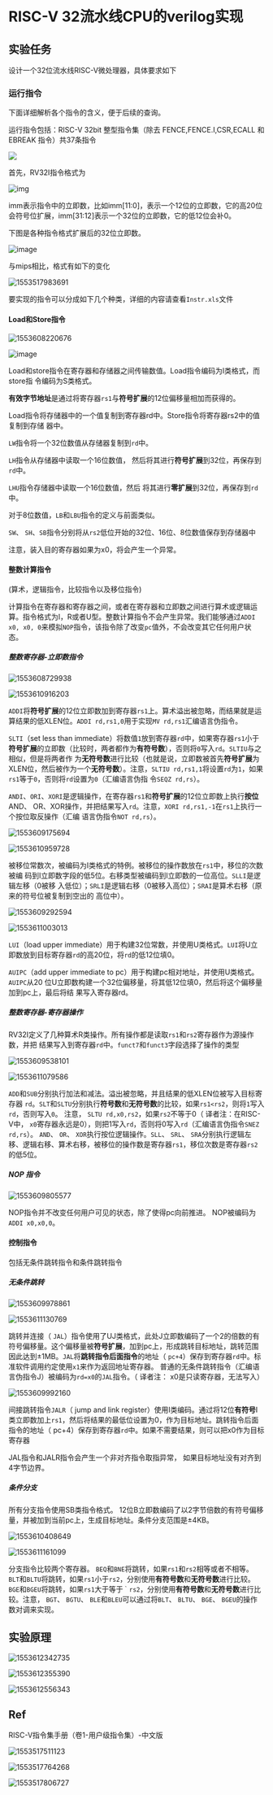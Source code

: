

# RISC-V 32流水线CPU的verilog实现

## 实验任务

设计一个32位流水线RISC-V微处理器，具体要求如下

### 运行指令

下面详细解析各个指令的含义，便于后续的查询。

运行指令包括：RISC-V 32bit 整型指令集（除去 FENCE,FENCE.I,CSR,ECALL 和 EBREAK 指令）共37条指令

![](Design_Report.assets/RISCV32.jpg)

首先，RV32I指令格式为

![img](Design_Report.assets/361409-20181028095904452-1047995060.png)

imm表示指令中的立即数，比如imm[11:0]，表示一个12位的立即数，它的高20位会符号位扩展，imm[31:12]表示一个32位的立即数，它的低12位会补0。

下图是各种指令格式扩展后的32位立即数。

![image](Design_Report.assets/361409-20181028095905779-446756063.png)

与mips相比，格式有如下的变化

![1553517983691](Design_Report.assets/1553517983691.png)

要实现的指令可以分成如下几个种类，详细的内容请查看`Instr.xls`文件

#### Load和Store指令

![1553608220676](Design_Report.assets/1553608220676.png)

![image](Design_Report.assets/361409-20181028105230554-886441500.png)

Load和store指令在寄存器和存储器之间传输数值。Load指令编码为I类格式，而store指 令编码为S类格式。

**有效字节地址**是通过将寄存器`rs1`与**符号扩展**的12位偏移量相加而获得的。 

Load指令将存储器中的一个值复制到寄存器rd中。Store指令将寄存器rs2中的值复制到存储 器中。 

`LW`指令将一个32位数值从存储器复制到`rd`中。

`LH`指令从存储器中读取一个16位数值， 然后将其进行**符号扩展**到32位，再保存到`rd`中。

`LHU`指令存储器中读取一个16位数值，然后 将其进行**零扩展**到32位，再保存到`rd`中。

对于8位数值，`LB`和`LBU`指令的定义与前面类似。

`SW`、 `SH`、`SB`指令分别将从`rs2`低位开始的32位、16位、8位数值保存到存储器中

注意，装入目的寄存器如果为x0，将会产生一个异常。

#### 整数计算指令

(算术，逻辑指令，比较指令以及移位指令)

计算指令在寄存器和寄存器之间，或者在寄存器和立即数之间进行算术或逻辑运算。指令格式为I，R或者U型。整数计算指令不会产生异常。我们能够通过`ADDI x0, x0, 0`来模拟`NOP`指令，该指令除了改变`pc`值外，不会改变其它任何用户状态。

##### 整数寄存器-立即数指令

![1553608729938](Design_Report.assets/1553608729938.png)

![1553610916203](Design_Report.assets/1553610916203.png)

`ADDI`将**符号扩展**的12位立即数加到寄存器`rs1`上。算术溢出被忽略，而结果就是运算结果的低XLEN位。`ADDI rd,rs1,0`用于实现`MV rd,rs1`汇编语言伪指令。

 `SLTI`（set less than immediate）将数值`1`放到寄存器`rd`中，如果寄存器`rs1`小于**符号扩展**的立即数（比较时，两者都作为**有符号数**），否则将`0`写入`rd`。`SLTIU`与之相似，但是将两者作 为**无符号数**进行比较（也就是说，立即数被首先**符号扩展**为XLEN位，然后被作为一个**无符号数**）。注意，`SLTIU rd,rs1,1`将设置`rd`为`1`，如果`rs1`等于`0`，否则将`rd`设置为`0`（汇编语言伪指 令`SEQZ rd,rs`）。

 `ANDI`、`ORI`、`XORI`是逻辑操作，在寄存器`rs1`和**符号扩展**的12位立即数上执行**按位**AND、 OR、XOR操作，并把结果写入`rd`。注意，`XORI rd,rs1,-1`在`rs1`上执行一个按位取反操作（汇编 语言伪指令`NOT rd,rs`）。

![1553609175694](Design_Report.assets/1553609175694.png)

![1553610959728](Design_Report.assets/1553610959728.png)

被移位常数次，被编码为I类格式的特例。被移位的操作数放在`rs1`中，移位的次数被编 码到I立即数字段的低5位。右移类型被编码到I立即数的一位高位。`SLLI`是逻辑左移（0被移 入低位）；`SRLI`是逻辑右移（0被移入高位）；`SRAI`是算术右移（原来的符号位被复制到空出的 高位中）。

![1553609292594](Design_Report.assets/1553609292594.png)

![1553611003013](Design_Report.assets/1553611003013.png)

`LUI`（load upper immediate）用于构建32位常数，并使用U类格式。`LUI`将U立即数放到目标寄存器`rd`的高20位，将`rd`的低12位填0。

 `AUIPC`（add upper immediate to pc）用于构建pc相对地址，并使用U类格式。`AUIPC`从20 位U立即数构建一个32位偏移量，将其低12位填0，然后将这个偏移量加到pc上，最后将结 果写入寄存器rd。

##### 整数寄存器-寄存器操作

RV32I定义了几种算术R类操作。所有操作都是读取`rs1`和`rs2`寄存器作为源操作数，并把 结果写入到寄存器`rd`中。`funct7`和`funct3`字段选择了操作的类型

![1553609538101](Design_Report.assets/1553609538101.png)

![1553611079586](Design_Report.assets/1553611079586.png)

`ADD`和`SUB`分别执行加法和减法。溢出被忽略，并且结果的低XLEN位被写入目标寄存器 `rd`。`SLT`和`SLTU`分别执行**符号数**和**无符号数**的比较，如果`rs1<rs2`，则将`1`写入`rd`，否则写入`0`。
注意， `SLTU rd,x0,rs2`，如果`rs2`不等于0（ 译者注：在RISC-V中， `x0`寄存器永远是0），则把1写入`rd`，否则将0写入`rd`（汇编语言伪指令`SNEZ rd,rs`）。 `AND`、 `OR`、 `XOR`执行按位逻辑操作。`SLL`、 `SRL`、 `SRA`分别执行逻辑左移、逻辑右移、算术右移，被移位的操作数是寄存器`rs1`，移位次数是寄存器`rs2`的低5位。

##### NOP 指令

![1553609805577](Design_Report.assets/1553609805577.png)

NOP指令并不改变任何用户可见的状态，除了使得pc向前推进。 NOP被编码为`ADDI x0,x0,0`。

#### 控制指令

包括无条件跳转指令和条件跳转指令

##### 无条件跳转

![1553609978861](Design_Report.assets/1553609978861.png)

![1553611130769](Design_Report.assets/1553611130769.png)

跳转并连接（ `JAL`）指令使用了UJ类格式，此处J立即数编码了一个2的倍数的有符号偏移量。这个偏移量被**符号扩展**，加到pc上，形成跳转目标地址，跳转范围因此达到±1MB。`JAL`将**跳转指令后面指令**的地址（ `pc+4`）保存到寄存器`rd`中。标准软件调用约定使用`x1`来作为返回地址寄存器。
普通的无条件跳转指令（汇编语言伪指令J）被编码为`rd=x0`的`JAL`指令。（ 译者注： x0是只读寄存器，无法写入）

![1553609992160](Design_Report.assets/1553609992160.png)

间接跳转指令`JALR`（ jump and link register）使用I类编码。通过将12位**有符号**I类立即数加上`rs1`，然后将结果的最低位设置为0，作为目标地址。跳转指令后面指令的地址（ pc+4）保存到寄存器`rd`中。如果不需要结果，则可以把x0作为目标寄存器

JAL指令和JALR指令会产生一个非对齐指令取指异常， 如果目标地址没有对齐到4字节边界。

##### 条件分支

所有分支指令使用SB类指令格式。 12位B立即数编码了以2字节倍数的有符号偏移量，并被加到当前pc上，生成目标地址。条件分支范围是±4KB。

![1553610408649](Design_Report.assets/1553610408649.png)

![1553611161099](Design_Report.assets/1553611161099.png)

分支指令比较两个寄存器。 `BEQ`和`BNE`将跳转，如果`rs1`和`rs2`相等或者不相等。 `BLT`和`BLTU`将跳转，如果`rs1`小于`rs2`，分别使用**有符号数**和**无符号数**进行比较。 `BGE`和`BGEU`将跳转，如果`rs1`大于等于`｀rs2`，分别使用**有符号数**和**无符号数**进行比较。注意， `BGT`、 `BGTU`、 `BLE`和`BLEU`可以通过将`BLT`、 `BLTU`、 `BGE`、 `BGEU`的操作数对调来实现。

## 实验原理



![1553612342735](Design_Report.assets/1553612342735.png)

![1553612355390](Design_Report.assets/1553612355390.png)

![1553612556343](Design_Report.assets/1553612556343.png)



















## Ref

RISC-V指令集手册（卷1-用户级指令集）-中文版









![1553517511123](Design_Report.assets/1553517511123.png)

![1553517764268](Design_Report.assets/1553517764268.png)

![1553517806727](Design_Report.assets/1553517806727.png)



